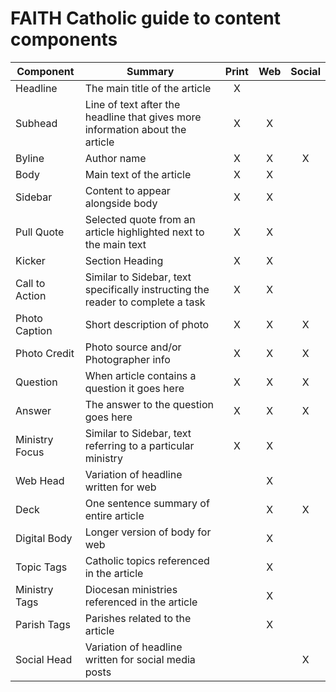 # FAITH Catholic guide to content components
Component|Summary|Print|Web|Social
---|---|:---:|:---:|:---:       
Headline|The main title of the article|X||
Subhead|Line of text after the headline that gives more information about the article|X|X|
Byline|Author name|X|X|X
Body|Main text of the article|X|X|
Sidebar|Content to appear alongside body|X|X|
Pull Quote|Selected quote from an article highlighted next to the main text|X|X|
Kicker|Section Heading|X|X|
Call to Action|Similar to Sidebar, text specifically instructing the reader to complete a task|X|X|
Photo Caption|Short description of photo|X|X|X
Photo Credit|Photo source and/or Photographer info|X|X|X
Question|When article contains a question it goes here|X|X|X
Answer|The answer to the question goes here|X|X|X
Ministry Focus|Similar to Sidebar, text referring to a particular ministry|X|X|
Web Head|Variation of headline written for web||X|
Deck|One sentence summary of entire article||X|X
Digital Body|Longer version of body for web||X|
Topic Tags|Catholic topics referenced in the article||X|
Ministry Tags|Diocesan ministries referenced in the article||X|
Parish Tags|Parishes related to the article||X|
Social Head|Variation of headline written for social media posts|||X

